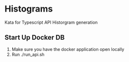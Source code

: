 # Histograms
Kata for Typescript API Historgram generation


## Start Up Docker DB
1. Make sure you have the docker application open locally
2. Run ./run_api.sh